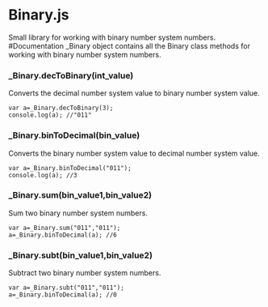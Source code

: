 # Binary.js 
Small library for working with binary number system numbers. 
#Documentation
_Binary object contains all the Binary class methods for working with binary number system numbers.
<br>
<h3>_Binary.decToBinary(int_value)</h3>
Converts the decimal number system value to binary number system value.
<br>
<code>
var a=_Binary.decToBinary(3);
console.log(a); //"011"
</code>
<h3>_Binary.binToDecimal(bin_value)</h3>
Converts the binary number system value to decimal number system value.
<br>
<code>
var a=_Binary.binToDecimal("011");
console.log(a); //3
</code>
<h3>_Binary.sum(bin_value1,bin_value2)</h3>
Sum two binary number system numbers.<br>
<code>
var a=_Binary.sum("011","011");
a=_Binary.binToDecimal(a); //6
</code>
<h3>_Binary.subt(bin_value1,bin_value2)</h3>
Subtract two binary number system numbers.<br>
<code>
var a=_Binary.subt("011","011");
a=_Binary.binToDecimal(a); //0
</code>
